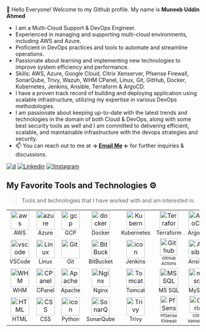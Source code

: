 👋 Hello Everyone! Welcome to my Github profile. My name is **Muneeb Uddin Ahmed**
-  I am a Multi-Cloud Support & DevOps Engineer.
-  Experienced in managing and supporting multi-cloud environments, including AWS and Azure.
-  Proficient in DevOps practices and tools to automate and streamline operations.
-  Passionate about learning and implementing new technologies to improve system efficiency and performance.
- Skills: AWS, Azure, Google Cloud, Citrix Xenserver, Pfsense Firewall, SonarQube, Trivy, Wazuh, WHM CPanel, Linux, Git, GitHub, Docker, Kubernetes, Jenkins, Ansible, Terraform & ArgoCD.
- I have a proven track record of building and deploying application using scalable infrastructure, utilizing my expertise in various DevOps methodologies.
- I am passionate about keeping up-to-date with the latest trends and technologies in the domain of both Cloud & DevOps, along with some best security tools as well and I am committed to delivering efficient, scalable, and maintainable infrastructure with the devops strategies and security.
- 📫 You can reach out to me at <b> &#8594; <a href="mailto:muneebuddinahmed97@gmail.com">Email Me</a> &#8592; </b> for further inquiries & discussions.
<div align="justify">

[![d](https://img.shields.io/badge/Portfolio-12100E.svg?style=for-the-badge&logo=D&logoColor=white)](https://muneebuddinahmed97.github.io/muneeb-portfolio/)
[![Linkedin](https://img.shields.io/badge/LINKEDIN-%231DA1F2.svg?style=for-the-badge&logo=Linkedin&logoColor=white)](https://www.linkedin.com/in/muneebuddinahmed97/)
[![!Instagram](https://img.shields.io/badge/INSTAGRAM-%23ff69b4.svg?style=for-the-badge&logo=Instagram&logoColor=white)](https://www.instagram.com/muneeb_ahmed97/)


## My Favorite Tools and Technologies ⚙️ 

> Tools and technologies that I have worked with and am interested in.
<table>
    <tr>
    <td align="center" width="96">
        <img src="https://skillicons.dev/icons?i=aws" width="48" height="48" alt="aws" />
      <br><span style="font-size: 14px;">AWS</span>
    </td>
    <td align="center" width="96">
        <img src="https://skillicons.dev/icons?i=azure" width="48" height="48" alt="azure" />
      <br><span style="font-size: 14px;"> Azure</span>
    </td>
          <td align="center" width="96">
        <img src="https://skillicons.dev/icons?i=gcp" width="48" height="48" alt="gcp" />
      <br><span style="font-size: 14px;">GCP</span>
    </td>
        <td align="center" width="96">
        <img src="https://techstack-generator.vercel.app/docker-icon.svg" alt="docker" width="48" height="48" />
      <br><span style="font-size: 14px;">Docker</span>
    </td>
    <td align="center" width="96">
        <img src="https://techstack-generator.vercel.app/kubernetes-icon.svg" alt="Kubernetes" width="48" height="48" />
      <br><span style="font-size: 14px;">Kubernetes</span>
    </td>
          <td align="center" width="96">
        <img src="https://skillicons.dev/icons?i=terraform" width="48" height="48" alt="Terraform" />
      <br><span style="font-size: 14px;">Terraform</span>
    </td>
       <td align="center" width="96">
        <img src="https://icons-for-free.com/iff/png/512/argocd-1331550886883580947.png" width="48" height="48" alt="ArgoCD" />
      <br><span style="font-size: 14px;">ArgoCD</span>
    </td>
      </tr>
  <tr>
            <td align="center" width="96">
        <img src="https://skillicons.dev/icons?i=vscode" width="48" height="48" alt="vscode" />
      <br><span style="font-size: 14px;">VSCode</span>
    </td>
    <td align="center" width="96">
        <img src="https://skillicons.dev/icons?i=linux" alt="Linux" width="48" height="48" />
      <br><span style="font-size: 14px;">Linux</span>
    </td>
    <td align="center" width="96"> 
        <img src="https://user-images.githubusercontent.com/25181517/192108372-f71d70ac-7ae6-4c0d-8395-51d8870c2ef0.png" width="48" height="48" alt="Git" />
      <br><span style="font-size: 14px;">Git</span>
    </td>
    <td align="center" width="96">
        <img src="https://cdn.worldvectorlogo.com/logos/bitbucket-icon.svg" width="48" height="48" alt="BitBucket" />
      <br><span style="font-size: 14px;">BitBucket</span>
    </td>
    <td align="center" width="96">
        <img src="https://skillicons.dev/icons?i=jenkins" alt="icon" width="48" height="48" />
      <br><span style="font-size: 14px;">Jenkins</span>
    </td>
            <td align="center" width="92">
        <img src="https://skillicons.dev/icons?i=githubactions" width="45" height="45" alt="Github Actions" />
      <br><span style="font-size: 11px;">GitHub Actions</span>
    </td>
        <td align="center" width="96">
        <img src="https://upload.wikimedia.org/wikipedia/commons/2/24/Ansible_logo.svg" width="48" height="48" alt="Ansible" />
      <br><span style="font-size: 14px;">Ansible</span>
    </td>
  </tr>
  
  <tr>
        <td align="center" width="96">
        <img src="https://cpanel.net/wp-content/themes/cPbase/assets/img/logos/WHM_orange.svg" width="48" height="48" alt="WHM" />
      <br><span style="font-size: 14px;">WHM</span>
    </td>
    <td align="center" width="96">
        <img src="https://www.svgrepo.com/show/353612/cpanel.svg" width="48" height="48" alt="CPanel" />
      <br><span style="font-size: 14px;">CPanel</span>
    </td>
        <td align="center" width="96">
        <img src="https://www.logo.wine/a/logo/Apache_HTTP_Server/Apache_HTTP_Server-Logo.wine.svg" width="48" height="48" alt="Apache" />
      <br><span style="font-size: 14px;">Apache</span>
    </td>
    <td align="center" width="96">
        <img src="https://cdn.iconscout.com/icon/free/png-256/free-nginx-3521604-2945048.png?f=webp" width="48" height="48" alt="Nginx" />
      <br><span style="font-size: 14px;">Nginx</span>
    </td>
    <td align="center" width="96">
        <img src="https://www.logo.wine/a/logo/Apache_Tomcat/Apache_Tomcat-Logo.wine.svg" width="48" height="48" alt="Tomcat" />
      <br><span style="font-size: 14px;">Tomcat</span>
    </td>
        <td align="center" width="96">
        <img src="https://encrypted-tbn0.gstatic.com/images?q=tbn:ANd9GcSYVYJ4XL53FWe9quGVb_cFryEo8J3m2OeYdQ&s" width="48" height="48" alt="MS SQL" />
      <br><span style="font-size: 14px;">MS SQL</span>
    </td>
    <td align="center" width="96">
        <img src="https://skillicons.dev/icons?i=mysql" width="48" height="48" alt="mysql" />
      <br><span style="font-size: 14px;">MySQL</span>
    </td>

  </tr>
  

  <tr>
      <td align="center"  width="96">
        <img src="https://skillicons.dev/icons?i=html" width="48" height="48" alt="HTML" />
      <br><span style="font-size: 14px;">HTML</span>
    </td>
    <td align="center" width="96">
        <img src="https://skillicons.dev/icons?i=css" width="48" height="48" alt="CSS" />
      <br><span style="font-size: 14px;">CSS</span>
    </td>
        <td align="center" width="96">
      <a href="#macropower-tech">
        <img src="https://techstack-generator.vercel.app/python-icon.svg" alt="icon" width="48" height="48" />
      </a>
      <br><span style="font-size: 14px;">Python</span>
    </td>
        <td align="center" width="96">
        <img src="https://cdn.worldvectorlogo.com/logos/sonarqube.svg" width="48" height="48" alt="SonarQube" />
      <br><span style="font-size: 14px;">SonarQube</span>
    </td>
        <td align="center" width="96">
        <img src="https://k21academy.com/wp-content/uploads/2021/04/trivy-logo-shape.png" width="48" height="48" alt="Trivy" />
      <br><span style="font-size: 14px;">Trivy</span>
    </td>
        <td align="center" width="92">
        <img src="https://encrypted-tbn0.gstatic.com/images?q=tbn:ANd9GcR-LRmXo6Pa1TWoekkSLZPnXGYJC6vTWhq1-Q&s" width="45" height="45" alt="PfSense Firewall" />
      <br><span style="font-size: 11px;">PfSense Firewall</span>
    </td>
        <td align="center" width="92">
        <img src="https://cdn.worldvectorlogo.com/logos/citrix.svg" width="45" height="45" alt="Citrix Xenserver" />
      <br><span style="font-size: 11px;">Citrix Xenserver</span>
    </td>

  </tr>  
</table>



